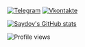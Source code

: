 [![Telegram](https://img.shields.io/badge/-Telegram-090909?style=for-the-badge&logo=telegram&logoColor=27A0D9)](https://t.me/saydovvv)
[![Vkontakte](https://img.shields.io/badge/-Vkontakte-090909?style=for-the-badge&logo=Vk&logoColor=4F7DB3)](https://vk.com/id372782003)
 
[![Saydov's GitHub stats](https://github-readme-stats.vercel.app/api?username=notsaydov&theme=dark&show_icons=true&hide_border=true&disable_animations=true&hide=prs,issues)](https://github.com/anuraghazra/github-readme-stats)  

![Profile views](https://gpvc.arturio.dev/notsaydov)
